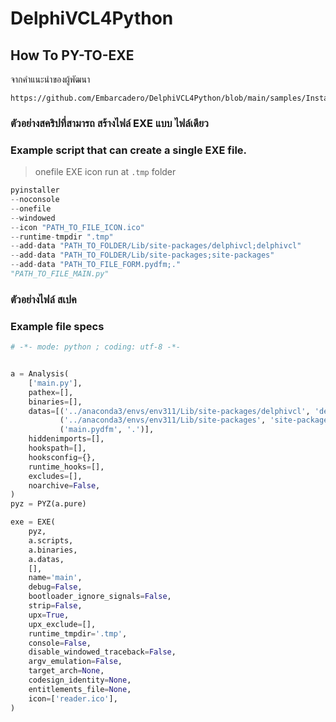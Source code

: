 # DelphiVCL4Python
## How To PY-TO-EXE

จากคำแนะนำของผู้พัฒนา  

```
https://github.com/Embarcadero/DelphiVCL4Python/blob/main/samples/Installer/readme.md  
```

### ตัวอย่างสคริปที่สามารถ สร้างไฟล์ EXE แบบ ไฟล์เดียว  <br/>
### Example script that can create a single EXE file.  <br/>

> onefile EXE
> icon 
> run at `.tmp` folder

```python
pyinstaller 
--noconsole 
--onefile 
--windowed 
--icon "PATH_TO_FILE_ICON.ico" 
--runtime-tmpdir ".tmp" 
--add-data "PATH_TO_FOLDER/Lib/site-packages/delphivcl;delphivcl" 
--add-data "PATH_TO_FOLDER/Lib/site-packages;site-packages" 
--add-data "PATH_TO_FILE_FORM.pydfm;."
"PATH_TO_FILE_MAIN.py"
```

### ตัวอย่างไฟล์ สเปค  <br/>
### Example file specs  <br/>

```python
# -*- mode: python ; coding: utf-8 -*-


a = Analysis(
    ['main.py'],
    pathex=[],
    binaries=[],
    datas=[('../anaconda3/envs/env311/Lib/site-packages/delphivcl', 'delphivcl'),
           ('../anaconda3/envs/env311/Lib/site-packages', 'site-packages'),
           ('main.pydfm', '.')],
    hiddenimports=[],
    hookspath=[],
    hooksconfig={},
    runtime_hooks=[],
    excludes=[],
    noarchive=False,
)
pyz = PYZ(a.pure)

exe = EXE(
    pyz,
    a.scripts,
    a.binaries,
    a.datas,
    [],
    name='main',
    debug=False,
    bootloader_ignore_signals=False,
    strip=False,
    upx=True,
    upx_exclude=[],
    runtime_tmpdir='.tmp',
    console=False,
    disable_windowed_traceback=False,
    argv_emulation=False,
    target_arch=None,
    codesign_identity=None,
    entitlements_file=None,
    icon=['reader.ico'],
)
```
